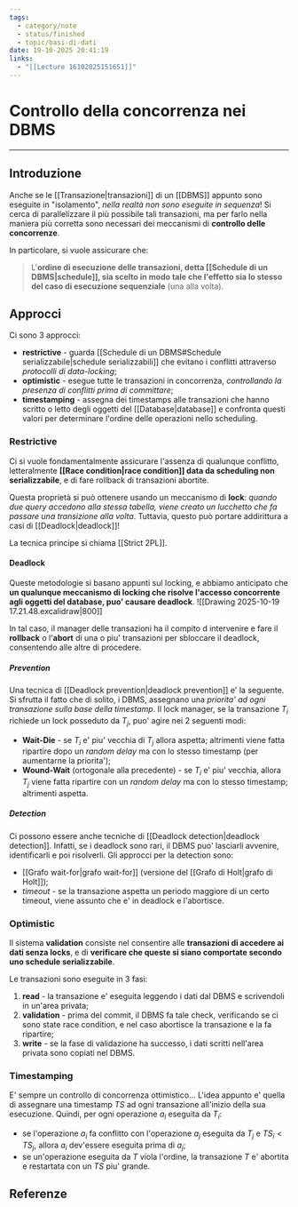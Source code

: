 ```yaml
---
tags:
  - category/note
  - status/finished
  - topic/basi-di-dati
date: 19-10-2025 20:41:19
links:
  - "[[Lecture 16102025151651]]"
---
```

# Controllo della concorrenza nei DBMS
---
## Introduzione
Anche se le [[Transazione|transazioni]] di un [[DBMS]] appunto sono eseguite in "isolamento", _nella realtà non sono eseguite in sequenza_! Si cerca di parallelizzare il più possibile tali transazioni, ma per farlo nella maniera più corretta sono necessari dei meccanismi di **controllo delle concorrenze**.

In particolare, si vuole assicurare che:
> L'**ordine di esecuzione delle transazioni, detta [[Schedule di un DBMS|schedule]], sia scelto in modo tale che l'effetto sia lo stesso del caso di esecuzione sequenziale** (una alla volta).

## Approcci
Ci sono 3 approcci:
- **restrictive** - guarda [[Schedule di un DBMS#Schedule serializzabile|schedule serializzabili]] che evitano i conflitti attraverso _protocolli di data-locking_;
- **optimistic** - esegue tutte le transazioni in concorrenza, _controllando la presenza di conflitti prima di committare_;
- **timestamping** - assegna dei timestamps alle transazioni che hanno scritto o letto degli oggetti del [[Database|database]] e confronta questi valori per determinare l'ordine delle operazioni nello scheduling.

### Restrictive
Ci si vuole fondamentalmente assicurare l'assenza di qualunque conflitto, letteralmente **[[Race condition|race condition]] data da scheduling non serializzabile**, e di fare rollback di transazioni abortite.

Questa proprietà si può ottenere usando un meccanismo di **lock**: _quando due query accedono alla stessa tabella, viene creato un lucchetto che fa passare una transizione alla volta_. Tuttavia, questo può portare addirittura a casi di [[Deadlock|deadlock]]!

La tecnica principe si chiama [[Strict 2PL]].

#### Deadlock
Queste metodologie si basano appunti sul locking, e abbiamo anticipato che **un qualunque meccanismo di locking che risolve l'accesso concorrente agli oggetti del database, puo' causare deadlock**.
![[Drawing 2025-10-19 17.21.48.excalidraw|800]]

In tal caso, il manager delle transazioni ha il compito d intervenire e fare il **rollback** o l'**abort** di una o piu' transazioni per sbloccare il deadlock, consentendo alle altre di procedere.

##### Prevention
Una tecnica di [[Deadlock prevention|deadlock prevention]] e' la seguente. Si sfrutta il fatto che di solito, i DBMS, assegnano una _priorita' ad ogni transazione sulla base della timestamp_. Il lock manager, se la transazione $T_{i}$ richiede un lock posseduto da $T_{j}$, puo' agire nei 2 seguenti modi:
- **Wait-Die** - se $T_{i}$ e' piu' vecchia di $T_{j}$ allora aspetta; altrimenti viene fatta ripartire dopo un _random delay_ ma con lo stesso timestamp (per aumentarne la priorita');
- **Wound-Wait** (ortogonale alla precedente) - se $T_{i}$ e' piu' vecchia, allora $T_{j}$ viene fatta ripartire con un _random delay_ ma con lo stesso timestamp; altrimenti aspetta.

##### Detection
Ci possono essere anche tecniche di [[Deadlock detection|deadlock detection]]. Infatti, se i deadlock sono rari, il DBMS puo' lasciarli avvenire, identificarli e poi risolverli. Gli approcci per la detection sono:
- [[Grafo wait-for|grafo wait-for]] (versione del [[Grafo di Holt|grafo di Holt]]);
- _timeout_ - se la transazione aspetta un periodo maggiore di un certo timeout, viene assunto che e' in deadlock e l'abortisce.

### Optimistic
Il sistema **validation** consiste nel consentire alle **transazioni di accedere ai dati senza locks**, e di **verificare che queste si siano comportate secondo uno schedule serializzabile**.

Le transazioni sono eseguite in 3 fasi:
1. **read** - la transazione e' eseguita leggendo i dati dal DBMS e scrivendoli in un'area privata;
2. **validation** - prima del commit, il DBMS fa tale check, verificando se ci sono state race condition, e nel caso abortisce la transazione e la fa ripartire;
3. **write** - se la fase di validazione ha successo, i dati scritti nell'area privata sono copiati nel DBMS.

### Timestamping
E' sempre un controllo di concorrenza ottimistico... L'idea appunto e' quella di assegnare una timestamp $TS$ ad ogni transazione all'inizio della sua esecuzione. Quindi, per ogni operazione $a_{i}$ eseguita da $T_{i}$:
- se l'operazione $a_{i}$ fa conflitto con l'operazione $a_{j}$ eseguita da $T_{j}$ e $TS_{i} < TS_{j}$, allora $a_{i}$ dev'essere eseguita prima di $a_{j}$;
- se un'operazione eseguita da $T$ viola l'ordine, la transazione $T$ e' abortita e restartata con un $TS$ piu' grande.

## Referenze